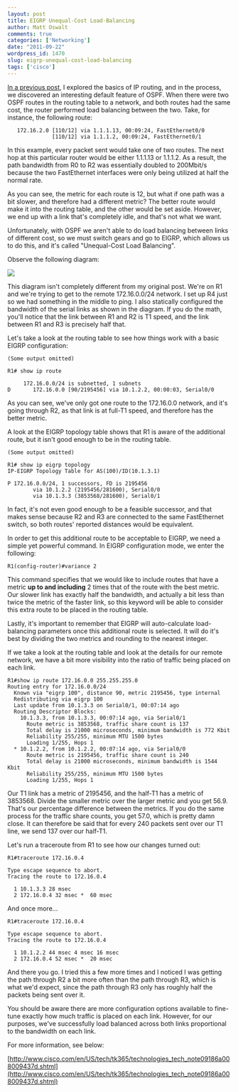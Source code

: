 ```yaml
---
layout: post
title: EIGRP Unequal-Cost Load-Balancing
author: Matt Oswalt
comments: true
categories: ['Networking']
date: "2011-09-22"
wordpress_id: 1470
slug: eigrp-unequal-cost-load-balancing
tags: ['cisco']
---
```



[In a previous post](https://keepingitclassless.net/2011/07/the-anatomy-of-show-ip-route/), I explored the basics of IP routing, and in the process, we discovered an interesting default feature of OSPF. When there were two OSPF routes in the routing table to a network, and both routes had the same cost, the router performed load balancing between the two. Take, for instance, the following route:

       172.16.2.0 [110/12] via 1.1.1.13, 00:09:24, FastEthernet0/0
                  [110/12] via 1.1.1.2, 00:09:24, FastEthernet0/1

In this example, every packet sent would take one of two routes. The next hop at this particular router would be either 1.1.1.13 or 1.1.1.2. As a result, the path bandwidth from R0 to R2 was essentially doubled to 200Mbit/s because the two FastEthernet interfaces were only being utilized at half the normal rate.

As you can see, the metric for each route is 12, but what if one path was a bit slower, and therefore had a different metric? The better route would make it into the routing table, and the other would be set aside. However, we end up with a link that's completely idle, and that's not what we want.

Unfortunately, with OSPF we aren't able to do load balancing between links of different cost, so we must switch gears and go to EIGRP, which allows us to do this, and it's called "Unequal-Cost Load Balancing".

Observe the following diagram:

[![](/assets/2011/09/Diagram.png)](/assets/2011/09/Diagram.png)

This diagram isn't completely different from my original post. We're on R1 and we're trying to get to the remote 172.16.0.0/24 network. I set up R4 just so we had something in the middle to ping. I also statically configured the bandwidth of the serial links as shown in the diagram. If you do the math, you'll notice that the link between R1 and R2 is T1 speed, and the link between R1 and R3 is precisely half that.

Let's take a look at the routing table to see how things work with a basic EIGRP configuration:

    (Some output omitted)
    
    R1# show ip route
    
         172.16.0.0/24 is subnetted, 1 subnets
    D       172.16.0.0 [90/2195456] via 10.1.2.2, 00:00:03, Serial0/0

As you can see, we've only got one route to the 172.16.0.0 network, and it's going through R2, as that link is at full-T1 speed, and therefore has the better metric.

A look at the EIGRP topology table shows that R1 is aware of the additional route, but it isn't good enough to be in the routing table.

    (Some output omitted)
    
    R1# show ip eigrp topology
    IP-EIGRP Topology Table for AS(100)/ID(10.1.3.1)
    
    P 172.16.0.0/24, 1 successors, FD is 2195456
            via 10.1.2.2 (2195456/281600), Serial0/0
            via 10.1.3.3 (3853568/281600), Serial0/1

In fact, it's not even good enough to be a feasible successor, and that makes sense because R2 and R3 are connected to the same FastEthernet switch, so both routes' reported distances would be equivalent.

In order to get this additional route to be acceptable to EIGRP, we need a simple yet powerful command. In EIGRP configuration mode, we enter the following:

    R1(config-router)#variance 2

This command specifies that we would like to include routes that have a metric **up to and including** 2 times that of the route with the best metric. Our slower link has exactly half the bandwidth, and actually a bit less than twice the metric of the faster link, so this keyword will be able to consider this extra route to be placed in the routing table.

Lastly, it's important to remember that EIGRP will auto-calculate load-balancing parameters once this additional route is selected. It will do it's best by dividing the two metrics and rounding to the nearest integer.

If we take a look at the routing table and look at the details for our remote network, we have a bit more visibility into the ratio of traffic being placed on each link.

    R1#show ip route 172.16.0.0 255.255.255.0
    Routing entry for 172.16.0.0/24
      Known via "eigrp 100", distance 90, metric 2195456, type internal
      Redistributing via eigrp 100
      Last update from 10.1.3.3 on Serial0/1, 00:07:14 ago
      Routing Descriptor Blocks:
        10.1.3.3, from 10.1.3.3, 00:07:14 ago, via Serial0/1
          Route metric is 3853568, traffic share count is 137
          Total delay is 21000 microseconds, minimum bandwidth is 772 Kbit
          Reliability 255/255, minimum MTU 1500 bytes
          Loading 1/255, Hops 1
      * 10.1.2.2, from 10.1.2.2, 00:07:14 ago, via Serial0/0
          Route metric is 2195456, traffic share count is 240
          Total delay is 21000 microseconds, minimum bandwidth is 1544 Kbit
          Reliability 255/255, minimum MTU 1500 bytes
          Loading 1/255, Hops 1

Our T1 link has a metric of 2195456, and the half-T1 has a metric of 3853568. Divide the smaller metric over the larger metric and you get 56.9. That's our percentage difference between the metrics. If you do the same process for the traffic share counts, you get 57.0, which is pretty damn close. It can therefore be said that for every 240 packets sent over our T1 line, we send 137 over our half-T1.

Let's run a traceroute from R1 to see how our changes turned out:

    R1#traceroute 172.16.0.4

    Type escape sequence to abort.
    Tracing the route to 172.16.0.4

      1 10.1.3.3 28 msec
      2 172.16.0.4 32 msec *  60 msec

And once more...

    R1#traceroute 172.16.0.4

    Type escape sequence to abort.
    Tracing the route to 172.16.0.4

      1 10.1.2.2 44 msec 4 msec 16 msec
      2 172.16.0.4 52 msec *  20 msec

And there you go. I tried this a few more times and I noticed I was getting the path through R2 a bit more often than the path through R3, which is what we'd expect, since the path through R3 only has roughly half the packets being sent over it.

You should be aware there are more configuration options available to fine-tune exactly how much traffic is placed on each link. However, for our purposes, we've successfully load balanced across both links proportional to the bandwidth on each link.

For more information, see below:

[http://www.cisco.com/en/US/tech/tk365/technologies_tech_note09186a008009437d.shtml](http://www.cisco.com/en/US/tech/tk365/technologies_tech_note09186a008009437d.shtml)
